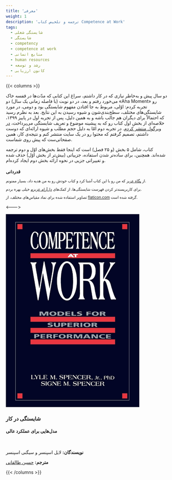 ```yaml
---
title: 'معرفی'
weight: 1
description: 'ترجمه و تلخیص کتاب Competence at Work'
tags:
  - شایستگی شغلی
  - شایستگی
  - competency
  - competence at work
  - منابع انسانی
  - human resources
  - رشد و توسعه
  - کانون ارزیابی
---
```


{{< columns >}}

دو سال پیش و به‌خاطر نیازی که در کار داشتم، سراغ این کتابی که مدّت‌ها در قفسه خاک می‌خورد رفتم و بعد، در دو نوبت (با فاصله زمانی یک سال) دو «Aha Moment» رو تجربه کردم: اوّلی، مربوط به جا افتادن مفهوم شایستگی بود و دومی، در مورد شایستگی‌های مختلف، سطح‌بندی‌شون و شیوه رسیدن به این نتایج. بعد به نظرم رسید که احتمالاً برای دیگران هم جالب باشه و به همین دلیل، پس از تجربه اول در پاییز ۱۳۹۹، خلاصه‌ای از بخش اول کتاب رو که به پیشینه موضوع و تعریف شایستگی می‌پرداخت، [در ویرگول منتشر کردم](https://vrgl.ir/5cstr). در تجربه دوم امّا به دلیل حجم مطلب و شیوه ارائه‌ای که دوست داشتم، تصمیم گرفتم که محتوا رو در یک سایت منتشر کنم و نتیجه‌ی کار، همین صفحاتی‌ست که پیش روی شماست.

کتاب، شامل ۵ بخش (و ۲۵ فصل) است که اینجا فقط بخش‌های اوّل و دوم ترجمه شده‌اند. همچنین، برای ساده‌تر شدن استفاده، جزییاتی (بیش‌تر از بخش اوّل) حذف شده و تغییراتی جزیی در نحوه ارائه بخش دوم ایجاد کرده‌ام.

<small>

### قدردانی

از [پگاه عزیز](https://www.linkedin.com/in/pegahmotamedi/) که من رو با این کتاب آشنا کرد و کتاب خودش رو به من هدیه داد، بسیار ممنونم.

برای کاربرپسندتر کردن فهرست شایستگی‌ها، از کمک‌های [دل‌آرام عزیزم](https://www.linkedin.com/in/dmahmoudisari/) خیلی بهره بردم.

تصاویر استفاده شده برای نماد مقیاس‌های مختلف، از [flaticon.com](https://www.flaticon.com) گرفته شده است.

</small>

<--->

<img src="cover.jpg" alt="Competence at Work - شایستگی در کار" height="600px" />

### شایستگی در کار

#### مدل‌هایی برای عملکرد عالی

<br />

**نویسندگان:** لایل اسپنسر و سیگنی اسپنسر

**مترجم:** [حسین طالقانی](https://a3dho3yn.ir)

{{< /columns >}}
